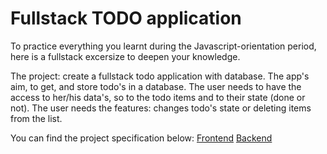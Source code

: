# Fullstack TODO application

To practice everything you learnt during the Javascript-orientation period, here is a fullstack excersize to deepen your knowledge.

The project: create a fullstack todo application with database. The app's aim, to get, and store todo's in a database. The user needs to have the access to her/his data's, so to the todo items and to their state (done or not). The user needs the features: changes todo's state or deleting items from the list.

You can find the project specification below:
[Frontend](todo-frontend.md)
[Backend](todo-backend.md)
